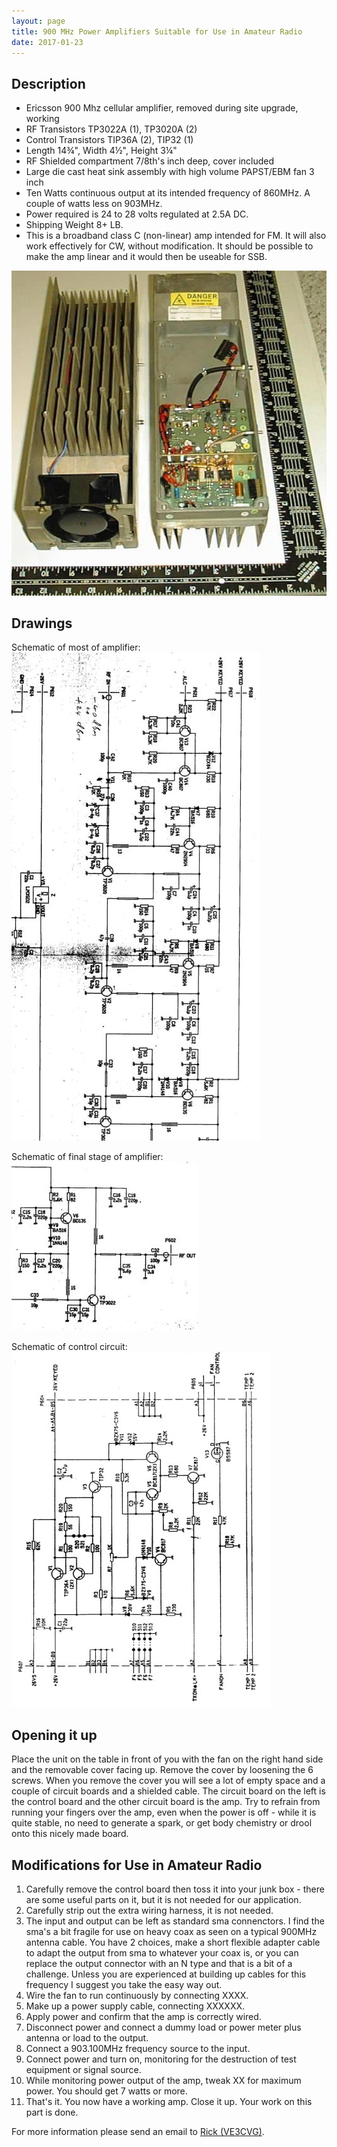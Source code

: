 ```yaml
---
layout: page
title: 900 MHz Power Amplifiers Suitable for Use in Amateur Radio
date: 2017-01-23
---
```


## Description
* Ericsson 900 Mhz cellular amplifier, removed during site upgrade, working
* RF Transistors TP3022A (1), TP3020A (2)
* Control Transistors TIP36A (2), TIP32 (1)
* Length 14¾", Width 4½", Height 3¼"
* RF Shielded compartment 7/8th's inch deep, cover included
* Large die cast heat sink assembly with high volume PAPST/EBM fan 3 inch
* Ten Watts continuous output at its intended frequency of 860MHz. A couple of watts less on 903MHz.
* Power required is 24 to 28 volts regulated at 2.5A DC.
* Shipping Weight 8+ LB.
* This is a broadband class C (non-linear) amp intended for FM. It will also work effectively for CW, without modification. It should be possible to make the amp linear and it would then be useable for SSB.

![900mhz amp](900mhzamp.jpg)

## Drawings

Schematic of most of amplifier:  
![Schematic of most of amplifier](part1.jpg)

Schematic of final stage of amplifier:  
![Schematic of final stage of amplifier](pa2.jpg)

Schematic of control circuit:  
![Schematic of control circuit](controlcircuite.jpg)

## Opening it up

Place the unit on the table in front of you with the fan on the right hand side and the removable cover facing up. Remove the cover by loosening the 6 screws. When you remove the cover you will see a lot of empty space and a couple of circuit boards and a shielded cable. The circuit board on the left is the control board and the other circuit board is the amp. Try to refrain from running your fingers over the amp, even when the power is off - while it is quite stable, no need to generate a spark, or get body chemistry or drool onto this nicely made board.

## Modifications for Use in Amateur Radio

1. Carefully remove the control board then toss it into your junk box - there are some useful parts on it, but it is not needed for our application.
2. Carefully strip out the extra wiring harness, it is not needed.
3. The input and output can be left as standard sma connenctors. I find the sma's a bit fragile for use on heavy coax as seen on a typical 900MHz antenna cable. You have 2 choices, make a short flexible adapter cable to adapt the output from sma to whatever your coax is, or you can replace the output connector with an N type and that is a bit of a challenge. Unless you are experienced at building up cables for this frequency I suggest you take the easy way out.
4. Wire the fan to run continuously by connecting XXXX.
5. Make up a power supply cable, connecting XXXXXX.
6. Apply power and confirm that the amp is correctly wired.
7. Disconnect power and connect a dummy load or power meter plus antenna or load to the output.
8. Connect a 903.100MHz frequency source to the input.
9. Connect power and turn on, monitoring for the destruction of test equipment or signal source.
10. While monitoring power output of the amp, tweak XX for maximum power. You should get 7 watts or more.
11. That's it. You now have a working amp. Close it up. Your work on this part is done.

For more information please send an email to [Rick (VE3CVG)](mailto:ve3cvg@rac.ca").
